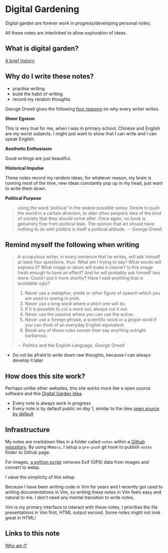 # Digital Gardening

Digital garden are forever work in progress/developing personal notes.

All these notes are interlinked to allow exploration of ideas.

## What is digital garden?

[A brief history](https://maggieappleton.com/garden-history)

## Why do I write these notes?

- practise writing
- build the habit of writing
- record my random thoughts

George Orwell gives the following [four reasons](https://www.orwellfoundation.com/the-orwell-foundation/orwell/essays-and-other-works/why-i-write/) on why every writer writes.

**Sheer Egoism**

This is very true for me, when I was in primary school, Chinese and English are my worst subjects. I might just want to show that I can write and I can speak English.

**Aesthetic Enthusiasm**

Good writings are just beautiful.

**Historical Impulse**

These notes record my random ideas, for whatever reason, my brain is running most of the time, new ideas constantly pop up in my head, just want to write them down.

**Political Purpose**

> using the word ‘political’ in the widest possible sense. Desire to push the world in a certain direction, to alter other people’s idea of the kind of society that they should strive after. Once again, no book is genuinely free from political bias. The opinion that art should have nothing to do with politics is itself a political attitude. -- George Orwell

## Remind myself the following when writing

> A scrupulous writer, in every sentence that he writes, will ask himself at least four questions, thus: What am I trying to say? What words will express it? What image or idiom will make it clearer? Is this image fresh enough to have an effect? And he will probably ask himself two more: Could I put it more shortly? Have I said anything that is avoidable ugly?

> 1. Never use a metaphor, simile or other figure of speech which you are used to seeing in print.
> 1. Never use a long word where a short one will do.
> 1. If it is possible to cut a word out, always cut it out.
> 1. Never use the passive where you can use the active.
> 1. Never use a foreign phrase, a scientific word or a jargon word if you can think of an everyday English equivalent.
> 1. Break any of these rules sooner than say anything outright barbarous.
>
> -- Politics and the English Language, George Orwell

- Do not be afraid to write down raw thoughts, because I can always develop it later

## How does this site work?

Perhaps unlike other websites, this site works more like a open source software and this [Digital Garden Idea](https://maggieappleton.com/garden-history).

- Every note is always work in progress
- Every note is by default public on day 1, similar to the idea [open source by default](https://artsy.github.io/blog/2018/08/21/OSS-by-Default-Docs/)

## Infrastructure

My notes are markdown files in a folder called `notes` within a [Github repository](https://github.com/ynotstartups/notes). By using `MkDocs`, I setup a `pre-push` git hook to publish `notes` folder to Github page.

For images, [a python
script](https://github.com/ynotstartups/notes/blob/cab5b87590fba2ed931b514e9833b387ec0ff4af/bin/process-images.py#L1)
removes Exif (GPS) data from images and convert to webp.

I value the simplicity of this setup.

Because I have been writing code in Vim for years and I recently got used to writing documentations in Vim, so writing these notes in Vim feels easy and natural to me. I don't need any mental transition to write notes.

Vim is my primary interface to interact with these notes, I prioritise the file presentations in Vim first, HTML output second. Some notes might not look great in HTML!

## Links to this note

[Who am I?](index.md)
